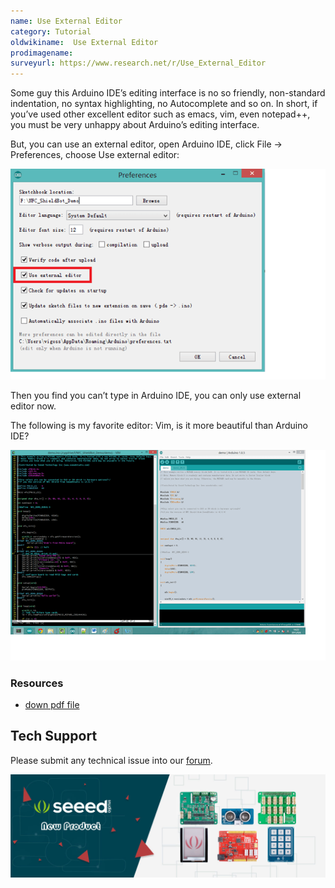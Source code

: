 ```yaml
---
name: Use External Editor
category: Tutorial
oldwikiname:  Use External Editor
prodimagename:
surveyurl: https://www.research.net/r/Use_External_Editor
---
```


Some guy this Arduino IDE’s editing interface is no so friendly, non-standard indentation, no syntax highlighting, no Autocomplete and so on. In short, if you’ve used other excellent editor such as emacs, vim, even notepad++, you must be very unhappy about Arduino’s editing interface.

But, you can use an external editor, open Arduino IDE, click File -&gt; Preferences, choose Use external editor:

![](https://github.com/SeeedDocument/Use_External_Editor/raw/master/img/外部编辑器1.png)

Then you find you can’t type in Arduino IDE, you can only use external editor now.

The following is my favorite editor: Vim, is it more beautiful than Arduino IDE?

![](https://github.com/SeeedDocument/Use_External_Editor/raw/master/img/外部编辑器2.png)

###   Resources

- [down pdf file](https://github.com/SeeedDocument/Use_External_Editor/raw/master/res/Use_external_editor.pdf)

## Tech Support
Please submit any technical issue into our [forum](http://forum.seeedstudio.com/). <br /><p style="text-align:center"><a href="https://www.seeedstudio.com/act-4.html" target="_blank"><img src="https://github.com/SeeedDocument/Wiki_Banner/raw/master/new_product.jpg" /></a></p>